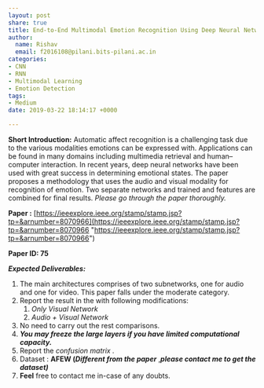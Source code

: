 ```yaml
---
layout: post
share: true
title: End-to-End Multimodal Emotion Recognition Using Deep Neural Networks
author:
  name: Rishav
  email: f2016108@pilani.bits-pilani.ac.in
categories:
- CNN
- RNN
- Multimodal Learning
- Emotion Detection
tags:
- Medium
date: 2019-03-22 18:14:17 +0000

---
```

**Short Introduction:** Automatic affect recognition is a challenging task due to the various modalities emotions can be expressed with. Applications can be found in many domains including multimedia retrieval and human–computer interaction. In recent years, deep neural networks have been used with great success in determining emotional states. The paper proposes a methodology that uses the audio and visual modality for recognition of emotion. Two separate networks and trained and features are combined for final results. _Please go through the paper thoroughly._

**Paper :** [https://ieeexplore.ieee.org/stamp/stamp.jsp?tp=&arnumber=8070966](https://ieeexplore.ieee.org/stamp/stamp.jsp?tp=&arnumber=8070966 "https://ieeexplore.ieee.org/stamp/stamp.jsp?tp=&arnumber=8070966")

**Paper ID: 75**

**_Expected Deliverables:_**

1. The main architectures comprises of two subnetworks, one for audio and one for video. This paper falls under the moderate category.
2. Report the result in the with following modifications:
   1. _Only Visual Network_
   2. _Audio + Visual Network_
3. No need to carry out the rest comparisons.
4. **_You may freeze the large layers if you have limited computational capacity._**
5. Report the _confusion matrix ._
6. Dataset : **AFEW (_Different from the paper_** ,**_please contact me to get the dataset)_**
7. **Feel** free to contact me in-case of any doubts.
